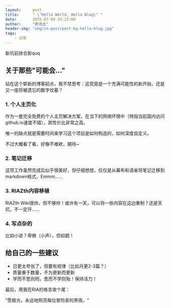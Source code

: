 ```yaml
---
layout:     post
title:      " \"Hello World, Hello Blog\" "
date:       2025-07-09 19:23:00
author:     "廖浩龙"
header-img: "img/in-post/post-bg-hello-blog.jpg"
tags:
    - 日常
---
```


新坑前排合影quq

## 关于那些"可能会..."

站在这个崭新的博客起点，我不禁思考：这究竟是一个充满可能性的新开始，还是又一座将被遗忘的数字坟墓？

### 1. 个人主页化

作为一套完全免费的个人主页解决方案，在当下的网络环境中（特指当前国内访问github.io速度不错），其性价比非常之高。

唯一的缺点就是需要时间来学习这个项目是如何构造的，如何深度自定义。

不过大概看了看，好像不难欸，期待~

### 2. 笔记迁移

这项工作虽然完成后似乎很美好，但仔细想想，仅仅是从幕布和语雀将笔记迁移到markdown格式，Emmm......

### 3. RIAZth内容移植

RIAZth Wiki很帅，但不够帅！或许有一天，可以将一些内容在这边重制？还是天坑，不一定开......

### 4. 写点杂的

比如小说？卑微（小声），但如题！

## 给自己的一些建议

* 日更太夸张了，但要有规律（比如月更2-3篇？）
* 质量重于数量，不为更新而更新
* 学而不思则罔，思而不学则殆！保持活力！

最后，用我在RIA的格言收个尾：

"愿极光，永远地照亮每位冒险家的黑夜。"
